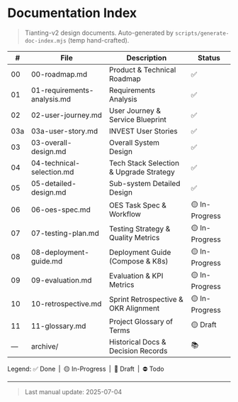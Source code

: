 <!-- status: todo -->
# Documentation Index

> Tianting-v2 design documents. Auto-generated by `scripts/generate-doc-index.mjs` (temp hand-crafted).

| # | File | Description | Status |
|---|------|-------------|--------|
| 00 | 00-roadmap.md | Product & Technical Roadmap | ✅ |
| 01 | 01-requirements-analysis.md | Requirements Analysis | ✅ |
| 02 | 02-user-journey.md | User Journey & Service Blueprint | ✅ |
| 03a | 03a-user-story.md | INVEST User Stories | ✅ |
| 03 | 03-overall-design.md | Overall System Design | ✅ |
| 04 | 04-technical-selection.md | Tech Stack Selection & Upgrade Strategy | ✅ |
| 05 | 05-detailed-design.md | Sub-system Detailed Design | ✅ |
| 06 | 06-oes-spec.md | OES Task Spec & Workflow | 🟡 In-Progress |
| 07 | 07-testing-plan.md | Testing Strategy & Quality Metrics | 🟡 In-Progress |
| 08 | 08-deployment-guide.md | Deployment Guide (Compose & K8s) | 🟡 In-Progress |
| 09 | 09-evaluation.md | Evaluation & KPI Metrics | 🟡 In-Progress |
| 10 | 10-retrospective.md | Sprint Retrospective & OKR Alignment | 🟡 In-Progress |
| 11 | 11-glossary.md | Project Glossary of Terms | 🟡 Draft |
| — | archive/ | Historical Docs & Decision Records | 📚 |

Legend: ✅ Done | 🟡 In-Progress | 📝 Draft | ⛔ Todo  

---
> Last manual update: 2025-07-04 